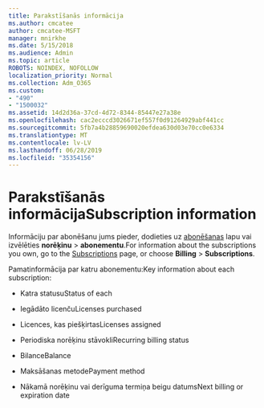 ```yaml
---
title: Parakstīšanās informācija
ms.author: cmcatee
author: cmcatee-MSFT
manager: mnirkhe
ms.date: 5/15/2018
ms.audience: Admin
ms.topic: article
ROBOTS: NOINDEX, NOFOLLOW
localization_priority: Normal
ms.collection: Adm_O365
ms.custom:
- "490"
- "1500032"
ms.assetid: 14d2d36a-37cd-4d72-8344-85447e27a38e
ms.openlocfilehash: cac2ecccd3026671ef557f0d91264929abf441cc
ms.sourcegitcommit: 5fb7a4b28859690020efdea630d03e70cc0e6334
ms.translationtype: MT
ms.contentlocale: lv-LV
ms.lasthandoff: 06/28/2019
ms.locfileid: "35354156"
---
```

# <a name="subscription-information"></a><span data-ttu-id="77c44-102">Parakstīšanās informācija</span><span class="sxs-lookup"><span data-stu-id="77c44-102">Subscription information</span></span>

<span data-ttu-id="77c44-103">Informāciju par abonēšanu jums pieder, dodieties uz [abonēšanas](https://go.microsoft.com/fwlink/p/?linkid=842054) lapu vai izvēlēties **norēķinu** \> **abonementu**.</span><span class="sxs-lookup"><span data-stu-id="77c44-103">For information about the subscriptions you own, go to the [Subscriptions](https://go.microsoft.com/fwlink/p/?linkid=842054) page, or choose **Billing** \> **Subscriptions**.</span></span>
  
<span data-ttu-id="77c44-104">Pamatinformācija par katru abonementu:</span><span class="sxs-lookup"><span data-stu-id="77c44-104">Key information about each subscription:</span></span>
  
- <span data-ttu-id="77c44-105">Katra statusu</span><span class="sxs-lookup"><span data-stu-id="77c44-105">Status of each</span></span>

- <span data-ttu-id="77c44-106">Iegādāto licenču</span><span class="sxs-lookup"><span data-stu-id="77c44-106">Licenses purchased</span></span>

- <span data-ttu-id="77c44-107">Licences, kas piešķirtas</span><span class="sxs-lookup"><span data-stu-id="77c44-107">Licenses assigned</span></span>

- <span data-ttu-id="77c44-108">Periodiska norēķinu stāvokli</span><span class="sxs-lookup"><span data-stu-id="77c44-108">Recurring billing status</span></span>

- <span data-ttu-id="77c44-109">Bilance</span><span class="sxs-lookup"><span data-stu-id="77c44-109">Balance</span></span>

- <span data-ttu-id="77c44-110">Maksāšanas metode</span><span class="sxs-lookup"><span data-stu-id="77c44-110">Payment method</span></span>

- <span data-ttu-id="77c44-111">Nākamā norēķinu vai derīguma termiņa beigu datums</span><span class="sxs-lookup"><span data-stu-id="77c44-111">Next billing or expiration date</span></span>
